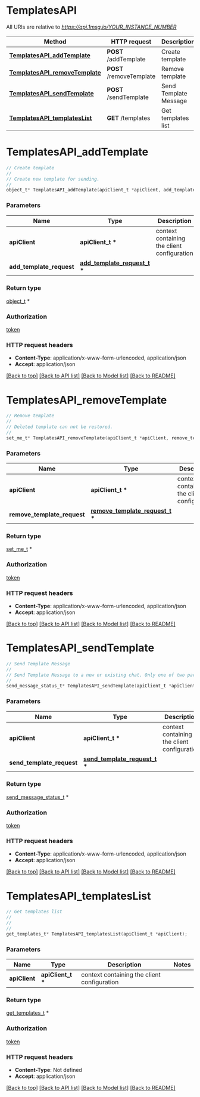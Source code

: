 # TemplatesAPI

All URIs are relative to *https://api.1msg.io/YOUR_INSTANCE_NUMBER*

Method | HTTP request | Description
------------- | ------------- | -------------
[**TemplatesAPI_addTemplate**](TemplatesAPI.md#TemplatesAPI_addTemplate) | **POST** /addTemplate | Create template
[**TemplatesAPI_removeTemplate**](TemplatesAPI.md#TemplatesAPI_removeTemplate) | **POST** /removeTemplate | Remove template
[**TemplatesAPI_sendTemplate**](TemplatesAPI.md#TemplatesAPI_sendTemplate) | **POST** /sendTemplate | Send Template Message
[**TemplatesAPI_templatesList**](TemplatesAPI.md#TemplatesAPI_templatesList) | **GET** /templates | Get templates list


# **TemplatesAPI_addTemplate**
```c
// Create template
//
// Create new template for sending.
//
object_t* TemplatesAPI_addTemplate(apiClient_t *apiClient, add_template_request_t * add_template_request);
```

### Parameters
Name | Type | Description  | Notes
------------- | ------------- | ------------- | -------------
**apiClient** | **apiClient_t \*** | context containing the client configuration |
**add_template_request** | **[add_template_request_t](add_template_request.md) \*** |  | 

### Return type

[object_t](object.md) *


### Authorization

[token](../README.md#token)

### HTTP request headers

 - **Content-Type**: application/x-www-form-urlencoded, application/json
 - **Accept**: application/json

[[Back to top]](#) [[Back to API list]](../README.md#documentation-for-api-endpoints) [[Back to Model list]](../README.md#documentation-for-models) [[Back to README]](../README.md)

# **TemplatesAPI_removeTemplate**
```c
// Remove template
//
// Deleted template can not be restored.
//
set_me_t* TemplatesAPI_removeTemplate(apiClient_t *apiClient, remove_template_request_t * remove_template_request);
```

### Parameters
Name | Type | Description  | Notes
------------- | ------------- | ------------- | -------------
**apiClient** | **apiClient_t \*** | context containing the client configuration |
**remove_template_request** | **[remove_template_request_t](remove_template_request.md) \*** |  | 

### Return type

[set_me_t](set_me.md) *


### Authorization

[token](../README.md#token)

### HTTP request headers

 - **Content-Type**: application/x-www-form-urlencoded, application/json
 - **Accept**: application/json

[[Back to top]](#) [[Back to API list]](../README.md#documentation-for-api-endpoints) [[Back to Model list]](../README.md#documentation-for-models) [[Back to README]](../README.md)

# **TemplatesAPI_sendTemplate**
```c
// Send Template Message
//
// Send Template Message to a new or existing chat. Only one of two parameters is needed to determine the destination - chatId or phone.  Example:  {\"template\":\"template_name\",\"language\":{\"policy\":\"deterministic\",\"code\":\"en\"},\"namespace\":\"namespace_id\",\"params\":[{\"type\":\"header\",\"parameters\":[{\"type\":\"image\",\"image\": {\"link\":\"https://...\"}}]},{\"type\":\"body\",\"parameters\":[{\"type\":\"text\",\"text\":\"test\"}]}],\"phone\":\"556123122026\"}
//
send_message_status_t* TemplatesAPI_sendTemplate(apiClient_t *apiClient, send_template_request_t * send_template_request);
```

### Parameters
Name | Type | Description  | Notes
------------- | ------------- | ------------- | -------------
**apiClient** | **apiClient_t \*** | context containing the client configuration |
**send_template_request** | **[send_template_request_t](send_template_request.md) \*** |  | 

### Return type

[send_message_status_t](send_message_status.md) *


### Authorization

[token](../README.md#token)

### HTTP request headers

 - **Content-Type**: application/x-www-form-urlencoded, application/json
 - **Accept**: application/json

[[Back to top]](#) [[Back to API list]](../README.md#documentation-for-api-endpoints) [[Back to Model list]](../README.md#documentation-for-models) [[Back to README]](../README.md)

# **TemplatesAPI_templatesList**
```c
// Get templates list
//
// 
//
get_templates_t* TemplatesAPI_templatesList(apiClient_t *apiClient);
```

### Parameters
Name | Type | Description  | Notes
------------- | ------------- | ------------- | -------------
**apiClient** | **apiClient_t \*** | context containing the client configuration |

### Return type

[get_templates_t](get_templates.md) *


### Authorization

[token](../README.md#token)

### HTTP request headers

 - **Content-Type**: Not defined
 - **Accept**: application/json

[[Back to top]](#) [[Back to API list]](../README.md#documentation-for-api-endpoints) [[Back to Model list]](../README.md#documentation-for-models) [[Back to README]](../README.md)

